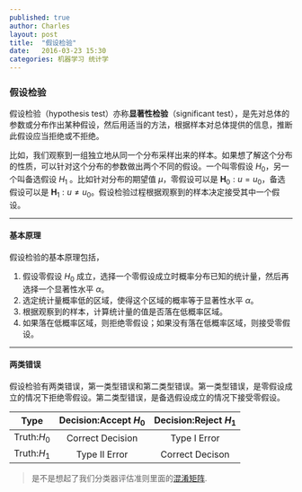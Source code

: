```yaml
---
published: true
author: Charles
layout: post
title:  "假设检验"
date:   2016-03-23 15:30
categories: 机器学习 统计学
---
```


### 假设检验
假设检验（hypothesis  test）亦称**显著性检验**（significant test），是先对总体的参数或分布作出某种假设，然后用适当的方法，根据样本对总体提供的信息，推断此假设应当拒绝或不拒绝。

比如，我们观察到一组独立地从同一个分布采样出来的样本。如果想了解这个分布的性质，可以针对这个分布的参数做出两个不同的假设。一个叫零假设 $H_0$，另一个叫备选假设 $H_1$ 。比如针对分布的期望值 $\mu$，零假设可以是 $\pmb{H}_0:u = u_0$，备选假设可以是 $\pmb{H}_1: u\neq u_0$。假设检验过程根据观察到的样本决定接受其中一个假设。


----------


#### 基本原理

假设检验的基本原理包括，

 1. 假设零假设 $H_0$ 成立，选择一个零假设成立时概率分布已知的统计量，然后再选择一个显著性水平 $\alpha$。
 2. 选定统计量概率低的区域，使得这个区域的概率等于显著性水平 $\alpha$。
 3. 根据观察到的样本，计算统计量的值是否落在低概率区域。
 4. 如果落在低概率区域，则拒绝零假设；如果没有落在低概率区域，则接受零假设。


----------


#### 两类错误

假设检验有两类错误，第一类型错误和第二类型错误。第一类型错误，是零假设成立的情况下拒绝零假设。第二类型错误，是备选假设成立的情况下接受零假设。

|     Type        | Decision:Accept $H_0$ | Decision:Reject $H_1$ |
|:-----------:|:---------------------:|:---------------------:|
| Truth:$H_0$ |    Correct Decision   |      Type I Error     |
| Truth:$H_1$ |     Type II Error     |    Correct Decison    |

> 是不是想起了我们分类器评估准则里面的[混淆矩阵][1].

  [1]: http://charlesx.top/2016/03/Classification-Model-Performance/